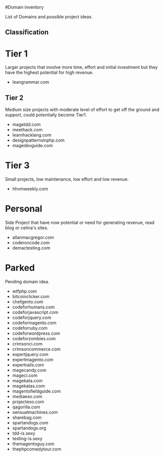 #Domain inventory

List of Domains and possible project ideas.

## Classification

# Tier 1
Larger projects that involve more time, effort and initial investment but they have the highest potential for high revenue.

- leangrammar.com

## Tier 2
Medium size projects with moderate level of effort to get off the ground and support, could potentially become Tier1.

- magetdd.com
- meethack.com
- learnhacklang.com
- designpatternsinphp.com
- magedevguide.com

# Tier 3
Small projects, low maintenance, low effort and low revenue. 

- hhvmweekly.com

# Personal
Side Project that have now potential or need for generating revenue, read blog or celina's sites.

- allanmacgregor.com
- coderoncode.com
- demactesting.com

# Parked
Pending domain idea.

- wtfphp.com
- bitcoinclicker.com
- chefgento.com
- codeforhumans.com
- codeforjavascript.com
- codeforjquery.com
- codeformagento.com
- codeforruby.com
- codeforwordpress.com
- codeforzombies.com
- crimsonci.com
- crimsoncommerce.com
- expertjquery.com
- expertmagento.com
- expertrails.com
- magecandy.com
- mageci.com
- magekata.com
- magekatas.com
- magentofieldguide.com
- mediaexo.com
- projectexo.com
- qagorilla.com
- sensualmachines.com
- sharebag.com
- spartandogs.com
- spartandogs.org
- tdd-is.sexy
- testing-is.sexy
- themagentoguy.com
- thephpcomedytour.com

